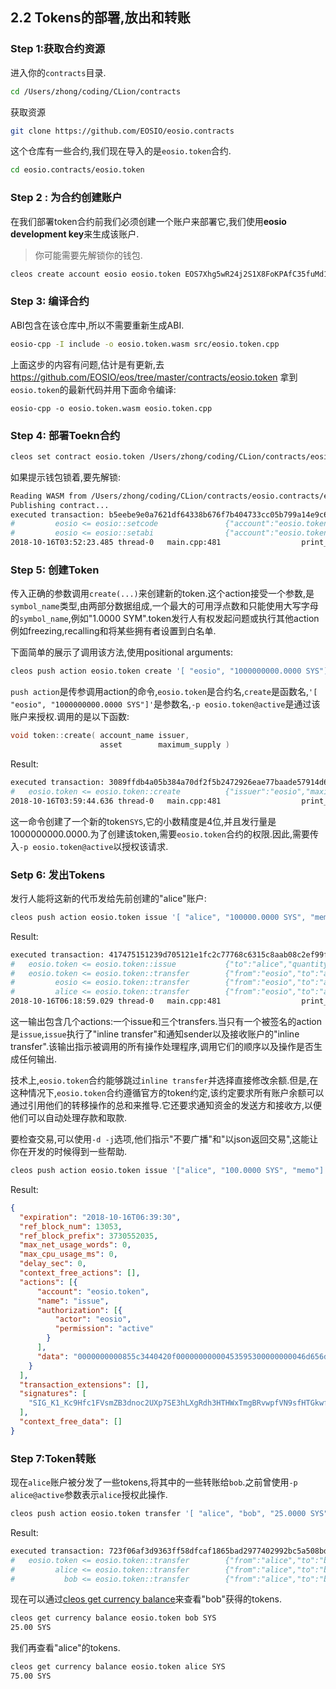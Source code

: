 ## 2.2 Tokens的部署,放出和转账

### Step 1:获取合约资源

进入你的`contracts`目录.

```bash
cd /Users/zhong/coding/CLion/contracts
```

获取资源

```bash
git clone https://github.com/EOSIO/eosio.contracts
```

这个仓库有一些合约,我们现在导入的是`eosio.token`合约.

```bash
cd eosio.contracts/eosio.token
```



### Step 2 : 为合约创建账户

在我们部署token合约前我们必须创建一个账户来部署它,我们使用**eosio development key**来生成该账户.

> 你可能需要先解锁你的钱包.

```bash
cleos create account eosio eosio.token EOS7Xhg5wR24j2S1X8FoKPAfC35fuMd1yNQAudadRCqhx6MLH6sCt
```



### Step 3: 编译合约

ABI包含在该仓库中,所以不需要重新生成ABI.

```bash
eosio-cpp -I include -o eosio.token.wasm src/eosio.token.cpp 
```

上面这步的内容有问题,估计是有更新,去 https://github.com/EOSIO/eos/tree/master/contracts/eosio.token 拿到`eosio.token`的最新代码并用下面命令编译:

```ba&#39;sh
eosio-cpp -o eosio.token.wasm eosio.token.cpp
```



### Step 4: 部署Toekn合约

```bash
cleos set contract eosio.token /Users/zhong/coding/CLion/contracts/eosio.contracts/eosio.token -p eosio.token@active
```

如果提示钱包锁着,要先解锁:

```bash
Reading WASM from /Users/zhong/coding/CLion/contracts/eosio.contracts/eosio.token/eosio.token.wasm...
Publishing contract...
executed transaction: b5eebe9e0a7621df64338b676f7b404733cc05b799a14e9c69ade87b65b30882  7992 bytes  1024 us
#         eosio <= eosio::setcode               {"account":"eosio.token","vmtype":0,"vmversion":0,"code":"0061736d01000000019d011a60037f7e7f0060047f...
#         eosio <= eosio::setabi                {"account":"eosio.token","abi":"0e656f73696f3a3a6162692f312e30010c6163636f756e745f6e616d65046e616d65...
2018-10-16T03:52:23.485 thread-0   main.cpp:481                  print_result       warning: transaction executed locally, but may not be confirmed by the network yet
```



### Step 5: 创建Token

传入正确的参数调用`create(...)`来创建新的token.这个action接受一个参数,是`symbol_name`类型,由两部分数据组成,一个最大的可用浮点数和只能使用大写字母的`symbol_name`,例如"1.0000 SYM".token发行人有权发起问题或执行其他action例如freezing,recalling和将某些拥有者设置到白名单.

下面简单的展示了调用该方法,使用positional arguments:

```bash
cleos push action eosio.token create '[ "eosio", "1000000000.0000 SYS"]' -p eosio.token@active
```

`push action`是传参调用action的命令,`eosio.token`是合约名,`create`是函数名,`'[ "eosio", "1000000000.0000 SYS"]'`是参数名,`-p eosio.token@active`是通过该账户来授权.调用的是以下函数:

```c++
void token::create( account_name issuer,
                    asset        maximum_supply )
```

Result:

```bash
executed transaction: 3089ffdb4a05b384a70df2f5b2472926eae77baade57914d6d1c6bee03133e6e  120 bytes  372 us
#   eosio.token <= eosio.token::create          {"issuer":"eosio","maximum_supply":"1000000000.0000 SYS"}
2018-10-16T03:59:44.636 thread-0   main.cpp:481                  print_result       warning: transaction executed locally, but may not be confirmed by the network yet
```

这一命令创建了一个新的token`SYS`,它的小数精度是4位,并且发行量是1000000000.0000.为了创建该token,需要`eosio.token`合约的权限.因此,需要传入`-p eosio.token@active`以授权该请求.



### Setp 6: 发出Tokens

发行人能将这新的代币发给先前创建的"alice"账户:

```bash
cleos push action eosio.token issue '[ "alice", "100000.0000 SYS", "memo" ]' -p eosio@active
```



Result:

```bash
executed transaction: 417475151239d705121e1fc2c77768c6315c8aab08c2ef99fbe2c6163415605b  128 bytes  1094 us
#   eosio.token <= eosio.token::issue           {"to":"alice","quantity":"100.0000 SYS","memo":"memo"}
#   eosio.token <= eosio.token::transfer        {"from":"eosio","to":"alice","quantity":"100.0000 SYS","memo":"memo"}
#         eosio <= eosio.token::transfer        {"from":"eosio","to":"alice","quantity":"100.0000 SYS","memo":"memo"}
#         alice <= eosio.token::transfer        {"from":"eosio","to":"alice","quantity":"100.0000 SYS","memo":"memo"}
2018-10-16T06:18:59.029 thread-0   main.cpp:481                  print_result       warning: transaction executed locally, but may not be confirmed by the network yet
```

这一输出包含几个actions:一个issue和三个transfers.当只有一个被签名的action是`issue`,`issue`执行了"inline transfer"和通知sender以及接收账户的"inline transfer".该输出指示被调用的所有操作处理程序,调用它们的顺序以及操作是否生成任何输出.

技术上,`eosio.token`合约能够跳过`inline transfer`并选择直接修改余额.但是,在这种情况下,`eosio.token`合约遵循官方的token约定,该约定要求所有账户余额可以通过引用他们的转移操作的总和来推导.它还要求通知资金的发送方和接收方,以便他们可以自动处理存款和取款.

要检查交易,可以使用`-d -j`选项,他们指示"不要广播"和"以json返回交易",这能让你在开发的时候得到一些帮助.

```bash
cleos push action eosio.token issue '["alice", "100.0000 SYS", "memo"]' -p eosio@active -d -j
```

Result:

```json
{
  "expiration": "2018-10-16T06:39:30",
  "ref_block_num": 13053,
  "ref_block_prefix": 3730552035,
  "max_net_usage_words": 0,
  "max_cpu_usage_ms": 0,
  "delay_sec": 0,
  "context_free_actions": [],
  "actions": [{
      "account": "eosio.token",
      "name": "issue",
      "authorization": [{
          "actor": "eosio",
          "permission": "active"
        }
      ],
      "data": "0000000000855c3440420f00000000000453595300000000046d656d6f"
    }
  ],
  "transaction_extensions": [],
  "signatures": [
    "SIG_K1_Kc9Hfc1FVsmZB3dnoc2UXp7SE3hLXgRdh3HTHWxTmgBRvwpfVN9sfHTGkwfZxS5sqAVixb1vUxN7iUNCscUUYAApWAW6Dt"
  ],
  "context_free_data": []
}
```



### Step 7:Token转账

现在`alice`账户被分发了一些tokens,将其中的一些转账给`bob`.之前曾使用`-p alice@active`参数表示`alice`授权此操作.

```bash
cleos push action eosio.token transfer '[ "alice", "bob", "25.0000 SYS", "m" ]' -p alice@active
```

Result:

```bash
executed transaction: 723f06af3d9363ff58dfcaf1865bad2977402992bc5a508bdf47ee4f00ff7471  128 bytes  623 us
#   eosio.token <= eosio.token::transfer        {"from":"alice","to":"bob","quantity":"25.0000 SYS","memo":"m"}
#         alice <= eosio.token::transfer        {"from":"alice","to":"bob","quantity":"25.0000 SYS","memo":"m"}
#           bob <= eosio.token::transfer        {"from":"alice","to":"bob","quantity":"25.0000 SYS","memo":"m"}
```

现在可以通过[cleos get currency balance](https://developers.eos.io/eosio-cleos/reference#currency-balance)来查看"bob"获得的tokens.

```bash
cleos get currency balance eosio.token bob SYS
25.00 SYS
```

我们再查看"alice"的tokens.

```bash
cleos get currency balance eosio.token alice SYS
75.00 SYS
```
